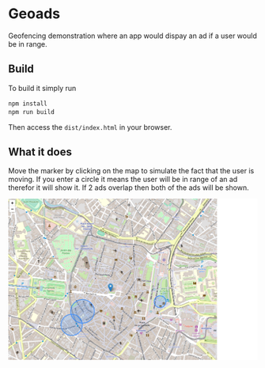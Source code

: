 # Geoads

Geofencing demonstration where an app would dispay an ad if a user would be in range.

## Build

To build it simply run

```sh
npm install
npm run build
```

Then access the `dist/index.html` in your browser.

## What it does

Move the marker by clicking on the map to simulate the fact that the user is moving.
If you enter a circle it means the user will be in range of an ad therefor it will show it.
If 2 ads overlap then both of the ads will be shown.

![Demo](demo.gif)